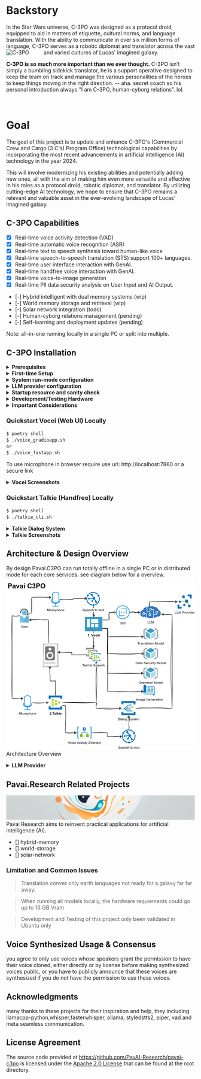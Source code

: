 # Backstory
In the Star Wars universe, C-3PO was designed as a protocol droid, equipped to aid in matters of etiquette, cultural norms, and language translation. With the ability to communicate in over six million forms of language, C-3PO serves as a robotic diplomat and translator across the vast and varied cultures of Lucas' imagined galaxy. <img src="https://encrypted-tbn0.gstatic.com/images?q=tbn:ANd9GcRFr5zvbIqOuO_lWU2WPm7oUUC1Bu8b193XKj_8jZxQ&s" alt="C-3PO" align="left" width="100"/>

<b>C-3PO is so much more important than we ever thought.</b> C-3PO isn’t simply a bumbling sidekick translator, he is a support operative designed to keep the team on track and manage the various personalities of the heroes to keep things moving in the right direction. -- aha.  secret coach so his personal introduction always "I am C-3PO, human-cyborg relations”. lol.

<br clear="left"/>

# Goal 
The goal of this project is to update and enhance C-3PO's (Commercial Crew and Cargo (3 C's) Program Office) technological capabilities by incorporating the most recent advancements in artificial intelligence (AI) technology in the year 2024. 

This will involve modernizing his existing abilities and potentially adding new ones, all with the aim of making him even more versatile and effective in his roles as a protocol droid, robotic diplomat, and translator. By utilizing cutting-edge AI technology, we hope to ensure that C-3PO remains a relevant and valuable asset in the ever-evolving landscape of Lucas' imagined galaxy.

## C-3PO Capabilities
- [x] Real-time voice activity detection (VAD)
- [x] Real-time automatic voice recognition (ASR)  
- [x] Real-time text to speech synthesis toward human-like voice 
- [x] Real-time speech-to-speech translation (STS) support 100+ languages.  
- [x] Real-time user interface interaction with GenAI.  
- [x] Real-time handfree voice interaction with GenAI.  
- [x] Real-time voice-to-image generation   
- [x] Real-time PII data security analysis on User Input and AI Output.  
- [-] Hybrid intelligent with dual memory systems (wip) 
- [-] World memory storage and retrieval (wip)
- [-] Solar network integration (todo)
- [-] Human-cyborg relations management (pending)
- [-] Self-learning and deployment updates (pending)

Note: all-in-one running locally in a single PC or split into multiple.

## C-3PO Installation

<details>
<summary><b>Prerequisites</b></summary>

1. Install Python >= 3.10

2. Install [Poetry 1.8](https://python-poetry.org/docs/#installation) system installation

- Clone this repository:
```
git clone https://github.com/PavAI-Research/pavai-c3po.git
cd pavai-c3po
```
3. poetry shell
```
$ poetry shell
$ poetry install
```

4. llamacpp-python hardward optimized installation

example: cuda optimized 
```
CMAKE_ARGS="-DLLAMA_CUBLAS=on" poetry run pip install llama-cpp-python==0.2.27 --force-reinstall --no-cache-dir
```
please see llamacpp-python for your specific hardware optimization
![llamacpp-python](https://github.com/abetlen/llama-cpp-python)

</details>

<details>
<summary><b>First-time Setup</b></summary>

On first time setup it will automaticall download models required models
```
$ ./first_time_setup.sh
```
- ![models screenshot-1](./resources/images/screenshots/Screenshot_models.png) Models.

</details>

<details>
<summary><b>System run-mode configuration</b></summary>
see `env.shared` on run mode: 
variable: GLOBAL_SYSTEM_MODE="ollama-openai" where you can specify one of the following value:

1. locally-aio - all in one locally in a single pc

2. ollama-openai - ollama can be run locally or remote machine

3. solar-openai - llamacpp-python openai like server serving multiple models

variable: REFERENCE_VOICES="resources/config/reference_voices.json"

```
$ run_setup.sh
```
</details>

<details>
<summary><b>LLM provider configuration</b></summary>
see `env.shared` on following supported setup

***Local with Llamacpp-python***
```
GLOBAL_SYSTEM_MODE="locally-aio"

DEFAULT_LLM_MODEL_PATH="resources/models/llm/"
DEFAULT_LLM_MODEL_NAME_OR_PATH="TheBloke/zephyr-7B-beta-GGUF"
DEFAULT_LLM_MODEL_FILE="zephyr-7b-beta.Q4_K_M.gguf"
DEFAULT_LLM_MODEL_WEB_URL="https://huggingface.co/TheBloke/zephyr-7B-beta-GGUF/resolve/main/zephyr-7b-beta.Q4_K_M.gguf"
DEFAULT_LLM_MODEL_CHAT_FORMAT="chatml"
DEFAULT_LLM_MODEL_DOWNLOAD_PATH='resources/models/llm/models--TheBloke--zephyr-7B-beta-GGUF/snapshots/e4714d14e9652aa9658fa937732cceadc63ac42e/zephyr-7b-beta.Q4_K_M.gguf'
DEFAULT_LLM_OFFLOAD_GPU_LAYERS=35
```

***Ollama local or remote***
```
GLOBAL_SYSTEM_MODE="ollama-openai"

SOLAR_LLM_OLLAMA_HOST="http://192.168.0.18:12345"
SOLAR_LLM_OLLAMA_SERVER_URL="http://192.168.0.18:12345/v1/"
SOLAR_LLM_OLLAMA_API_KEY="sk-pavai"
SOLAR_LLM_OLLAMA_MODEL_ID="zephyr:latest"
```

***Openai like LLamacpp-python server***
```
GLOBAL_SYSTEM_MODE="solar-openai"

SOLAR_LLM_DEFAULT_HOST="http://192.168.0.29:8004"
SOLAR_LLM_DEFAULT_SERVER_URL="http://192.168.0.29:8004/v1"
SOLAR_LLM_DEFAULT_API_KEY="sk-pavai"
SOLAR_LLM_DEFAULT_MODEL_ID="zephyr-7b-beta.Q4"
```
</details>

<details>
<summary><b>Startup resource and sanity check</b></summary>
By default everytime start Vocei or talkier the application perform a start up system checks. the check including required system resources and functionality
then report a summary at the end. 
</details>

<details>
<summary><b>Development/Testing Hardware</b></summary>

> development and testing of this project only been validated on Ubuntu/Pop.OS
```
System: Pop.OS 22.04 (Ubuntu)
Python: 3.11
CPUs: 5700G x 8 CPU
System Memory: 64 GB
Video Card: RTX 3090 24GB
```
Note: Very limited testing on other hardware and os due resource constraint

</details>

<details>
<summary><b>Important Considerations</b></summary>

> 1. Downloading translator model (facebook/seamless-m4t-v2-large) can take sometimes due larger model size 18 to 30 GB as result intial download time can be long depends on your internet connection.

> 2. Resource folder store downloaded models files

> 3. Workspace folder store user specific working files

</details>


### Quickstart Vocei (Web UI) Locally
```bash
$ poetry shell
$ ./voice_gradioapp.sh
or 
$ ./voice_fastapp.sh
```
To use microphone in browser require use url: http://localhost:7860 or a secure link 

<details>
<summary><b>Vocei Screenshots</b></summary>

- ![Vocei screenshot-1](./resources/images/screenshots/Screenshot_vocei_joke_luke.png) Voice Prompt - ask for a fun joke.

- ![Vocei screenshot-1](./resources/images/screenshots/Screenshot_vocei_speech_translator.png) Real-time Speech-to-Speech translator dual speaker mode.

- ![Vocei screenshot-1](./resources/images/screenshots/Screenshot_generated_c3P0_at_office.png) Image generation - C-3PO working at office.

- ![Vocei screenshot-1](./resources/images/screenshots/Screenshot_image_generation_year_of_dragon.png) Image generation - Year of Dragon 2024

</details>

### Quickstart Talkie (Handfree) Locally
```bash
$ poetry shell
$ ./talkie_cli.sh
```
<details>
<summary><b>Talkie Dialog System</b></summary>
The basic dialog system format:

1. talkie actively listening for voice activity 
2. speak a wake up word: "hello mark" or "hi mark" to start a conversation mode.
3. speak your question and end with a work "please" or talkie code like "roger", "over"...etc
4. talkie generate user prompt then call LLM to respond
5. talkie convert text to speech then play back

> Jane - is the default system voice for handle system startup speech 
> Mark - is the user voice for handle user query and response

Other character wake up words call to start conversation with them

- "anthony anthony" 
- "skywalker"
- "yoda master"
- "princess leia"
- "c-3po"

> speak "reset" to clear and start a new conversation
> speak "say again" to repeat last response audio

</details>

<details>
<summary><b>Talkie Screenshots</b></summary>

- ![Vocei screenshot-1](./resources/images/screenshots/Screenshot-Talkie_Startup_health_check.png) Talkie startup system health check.

- ![Vocei screenshot-1](./resources/images/screenshots/Screenshot-Talkie_active_listening.png) Talkie actively listening

- ![Vocei screenshot-1](./resources/images/screenshots/Screensho_talkie_princess_leia.png) Talk to Prices Leia by using trigger word "princess leia"

</details>
 
## Architecture & Design Overview
By design Pavai.C3PO can run totally offline in a single PC or in distributed mode for each core services.
see diagram below for a overview.
![Pavai.C3PO.Design](./resources/images/Pavai-C3P0-Architecture-Diagram.png) Architecture Overview

<details>
<summary><b>LLM Provider</b></summary>

1. 
```
$ run_setup.sh
```
2. Download Models
```
$ run_setup.sh
```
</details>

## Pavai.Research Related Projects
![pavai research](./resources/images/pavai_web_logo.png) Pavai Research aims to reinvent practical applications for artificial intelligence (AI). 

- [] hybrid-memory
- [] world-storage
- [] solar-network

### Limitation and Common Issues

> Translation conver only earth languages not ready for a galaxy far far away.

> When running all models locally, the hardware requiements could go up to 16 GB Vram

> Development and Testing of this project only been validated in Ubuntu only 

## Voice Synthesized Usage & Consensus
you agree to only use voices whose speakers grant the permission to have their voice cloned, either directly or by license before making synthesized voices public, or you have to publicly announce that these voices are synthesized if you do not have the permission to use these voices.

## Acknowledgments
many thanks to these projects for their inspiration and help, they including llamacpp-python,whisper,fasterwhisper, ollama, styledstts2, piper, vad and meta seamless communication. 

## License Agreement

The source code provided at <https://github.com/PavAI-Research/pavai-c3po> is licensed under the [Apache 2.0 License](./LICENSE) that can be found at the root directory.

